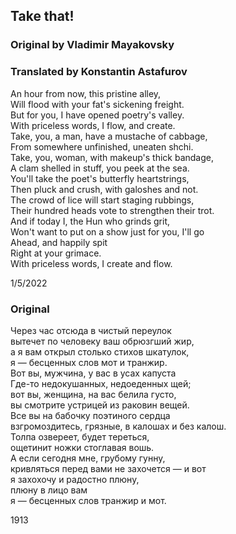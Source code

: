 ## Take that!
### Original by Vladimir Mayakovsky
### Translated by Konstantin Astafurov

An hour from now, this pristine alley,  
Will flood with your fat's sickening freight.  
But for you, I have opened poetry's valley.  
With priceless words, I flow, and create.  
Take, you, a man, have a mustache of cabbage,  
From somewhere unfinished, uneaten shchi.  
Take, you, woman, with makeup's thick bandage,  
A clam shelled in stuff, you peek at the sea.  
You'll take the poet's butterfly heartstrings,  
Then pluck and crush, with galoshes and not.  
The crowd of lice will start staging rubbings,  
Their hundred heads vote to strengthen their trot.  
And if today I, the Hun who grinds grit,  
Won't want to put on a show just for you, I'll go  
Ahead, and happily spit  
Right at your grimace.  
With priceless words, I create and flow.  

1/5/2022  
### Original
Через час отсюда в чистый переулок  
вытечет по человеку ваш обрюзгший жир,  
а я вам открыл столько стихов шкатулок,  
я — бесценных слов мот и транжир.  
Вот вы, мужчина, у вас в усах капуста  
Где-то недокушанных, недоеденных щей;  
вот вы, женщина, на вас белила густо,  
вы смотрите устрицей из раковин вещей.  
Все вы на бабочку поэтиного сердца  
взгромоздитесь, грязные, в калошах и без калош.  
Толпа озвереет, будет тереться,  
ощетинит ножки стоглавая вошь.  
А если сегодня мне, грубому гунну,  
кривляться перед вами не захочется — и вот  
я захохочу и радостно плюну,  
плюну в лицо вам  
я — бесценных слов транжир и мот.  

1913
